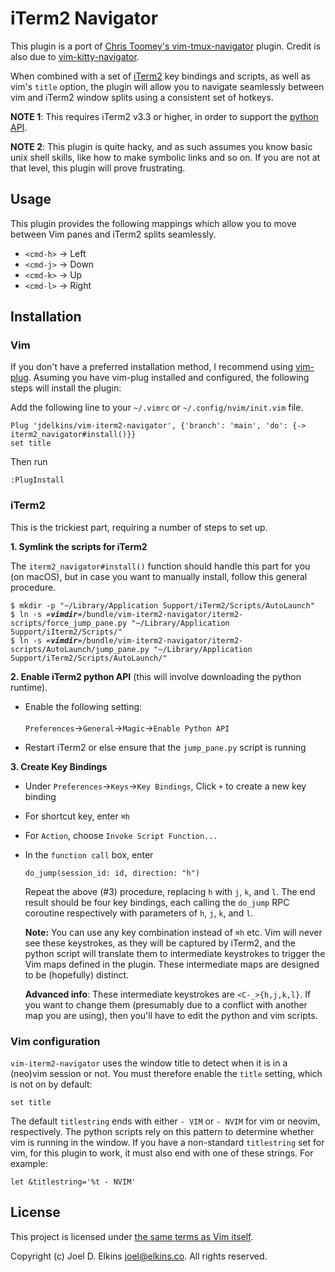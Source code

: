 iTerm2 Navigator
================

This plugin is a port of [Chris Toomey's
vim-tmux-navigator](https://github.com/christoomey/vim-tmux-navigator)
plugin. Credit is also due to [vim-kitty-navigator](https://github.com/knubie/vim-kitty-navigator).

When combined with a set of [iTerm2](https://iterm2.com) key bindings and
scripts, as well as vim's `title` option, the plugin will allow you to
navigate seamlessly between vim and iTerm2 window splits using a consistent set of
hotkeys.

**NOTE 1**: This requires iTerm2 v3.3 or higher, in order to support the
[python API](https://www.iterm2.com/python-api/).

**NOTE 2**: This plugin is quite hacky, and as such assumes you know basic unix
shell skills, like how to make symbolic links and so on. If you are not at that
level, this plugin will prove frustrating.

Usage
-----

This plugin provides the following mappings which allow you to move between
Vim panes and iTerm2 splits seamlessly.

- `<cmd-h>` → Left
- `<cmd-j>` → Down
- `<cmd-k>` → Up
- `<cmd-l>` → Right

Installation
------------

### Vim

If you don't have a preferred installation method, I recommend using
[vim-plug](https://github.com/junegunn/vim-plug).  Asuming you have vim-plug
installed and configured, the following steps will install the plugin:

Add the following line to your `~/.vimrc` or `~/.config/nvim/init.vim` file.

```viml
Plug 'jdelkins/vim-iterm2-navigator', {'branch': 'main', 'do': {-> iterm2_navigator#install()}}
set title
```

Then run

```viml
:PlugInstall
```

### iTerm2

This is the trickiest part, requiring a number of steps to set up.

**1. Symlink the scripts for iTerm2**

The `iterm2_navigator#install()` function should handle this part for you (on
macOS), but in case you want to manually install, follow this general
procedure.

<pre lang="bash">
<code>$ mkdir -p "~/Library/Application Support/iTerm2/Scripts/AutoLaunch"
$ ln -s <i><b>«vimdir»</b></i>/bundle/vim-iterm2-navigator/iterm2-scripts/force_jump_pane.py "~/Library/Application Support/iIterm2/Scripts/"
$ ln -s <i><b>«vimdir»</b></i>/bundle/vim-iterm2-navigator/iterm2-scripts/AutoLaunch/jump_pane.py "~/Library/Application Support/iTerm2/Scripts/AutoLaunch/"
</code></pre>

**2. Enable iTerm2 python API** (this will involve downloading the python runtime).

  - Enable the following setting:<br/><br/>`Preferences`→`General`→`Magic`→`Enable Python API`

  - Restart iTerm2 or else ensure that the `jump_pane.py` script is running

**3. Create Key Bindings**

  - Under `Preferences`→`Keys`→`Key Bindings`, Click `+` to create a new key binding
  - For shortcut key, enter `⌘h`
  - For `Action`, choose `Invoke Script Function...`
  - In the `function call` box, enter

    `do_jump(session_id: id, direction: "h")`

    Repeat the above (#3) procedure, replacing `h` with `j`, `k`, and `l`.
    The end result should be four key bindings, each calling the `do_jump`
    RPC coroutine respectively with parameters of `h`, `j`, `k`, and `l`.

    **Note:** You can use any key combination instead of `⌘h` etc. Vim will
    never see these keystrokes, as they will be captured by iTerm2, and the
    python script will translate them to intermediate keystrokes to trigger the Vim maps defined in the plugin. These intermediate maps are
    designed to be (hopefully) distinct.

    **Advanced info**: These intermediate keystrokes are `<C-_>{h,j,k,l}`. If
    you want to change them (presumably due to a conflict with another map
    you are using), then you'll have to edit the python and vim scripts.

### Vim configuration
    
`vim-iterm2-navigator` uses the window title to detect when it is in a (neo)vim
session or not. You must therefore enable the `title` setting, which is not
on by default:

```viml
set title
```

The default `titlestring` ends with either `- VIM` or `- NVIM` for vim or
neovim, respectively. The python scripts rely on this pattern to determine
whether vim is running in the window. If you have a non-standard `titlestring`
set for vim, for this plugin to work, it must also end with one of these
strings. For example:

```viml
let &titlestring='%t - NVIM'
```

License
-------

This project is licensed under [the same terms as Vim itself](https://github.com/vim/vim/blob/master/LICENSE).

Copyright (c) Joel D. Elkins <joel@elkins.co>. All rights reserved.
